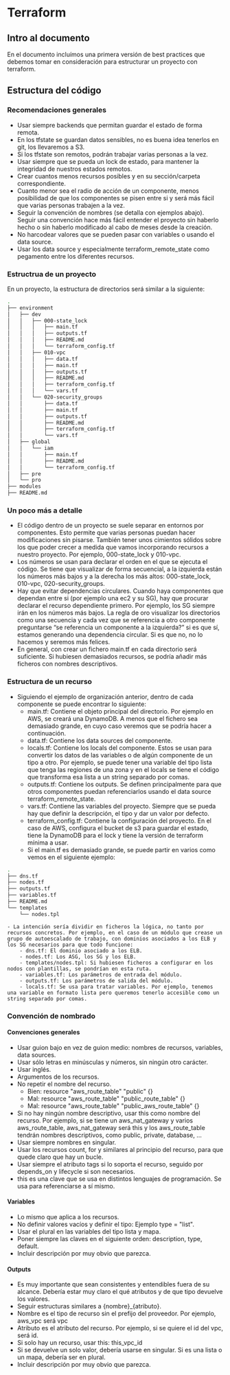 # Terraform
## Intro al documento
En el documento incluímos una primera versión de best practices que debemos tomar en consideración para estructurar un proyecto con terraform.

## Estructura del código
### Recomendaciones generales
- Usar siempre backends que permitan guardar el estado de forma remota.
- En los tfstate se guardan datos sensibles, no es buena idea tenerlos en git, los llevaremos a S3.
- Si los tfstate son remotos, podrán trabajar varias personas a la vez.
- Usar siempre que se pueda un lock de estado, para mantener la integridad de nuestros estados remotos.
- Crear cuantos menos recursos posibles y en su sección/carpeta correspondiente.
- Cuanto menor sea el radio de acción de un componente, menos posibilidad de que los componentes se pisen entre si y será más fácil que varias personas trabajen a la vez.
- Seguir la convención de nombres (se detalla con ejemplos abajo). Seguir una convención hace más fácil entender el proyecto sin haberlo hecho o sin haberlo modificado al cabo de meses desde la creación.
- No harcodear valores que se pueden pasar con variables o usando el data source.
- Usar los data source y especialmente terraform_remote_state como pegamento entre los diferentes recursos.

### Estructrua de un proyecto
En un proyecto, la estructura de directorios será similar a la siguiente:

```bash
.
├── environment
│   ├── dev
│   │   ├── 000-state_lock
│   │   │   ├── main.tf
│   │   │   ├── outputs.tf
│   │   │   ├── README.md
│   │   │   └── terraform_config.tf
│   │   ├── 010-vpc
│   │   │   ├── data.tf
│   │   │   ├── main.tf
│   │   │   ├── outputs.tf
│   │   │   ├── README.md
│   │   │   ├── terraform_config.tf
│   │   │   └── vars.tf
│   │   └── 020-security_groups
│   │       ├── data.tf
│   │       ├── main.tf
│   │       ├── outputs.tf
│   │       ├── README.md
│   │       ├── terraform_config.tf
│   │       └── vars.tf
│   ├── global
│   │   └── iam
│   │       ├── main.tf
│   │       ├── README.md
│   │       └── terraform_config.tf
│   ├── pre
│   └── pro
├── modules
├── README.md
```

### Un poco más a detalle

- El código dentro de un proyecto se suele separar en entornos por componentes. Esto permite que varias personas puedan hacer modificaciones sin pisarse. También tener unos cimientos sólidos sobre los que poder crecer a medida que vamos incorporando recursos a nuestro proyecto. Por ejemplo, 000-state_lock y 010-vpc.
- Los números se usan para declarar el orden en el que se ejecuta el código. Se tiene que visualizar de forma secuencial, a la izquierda están los números más bajos y a la derecha los más altos: 000-state_lock, 010-vpc, 020-security_groups.
- Hay que evitar dependencias circulares. Cuando haya componentes que dependan entre si (por ejemplo una ec2 y su SG), hay que procurar declarar el recurso dependiente primero. Por ejemplo, los SG siempre irán en los números más bajos. La regla de oro visualizar los directorios como una secuencia y cada vez que se referencia a otro componente preguntarse “se referencia un componente a la izquierda?” si es que sí, estamos generando una dependencia circular. Si es que no, no lo hacemos y seremos más felices.
- En general, con crear un fichero main.tf en cada directorio será suficiente. Si hubiesen demasiados recursos, se podría añadir más ficheros con nombres descriptivos.

### Estructura de un recurso

- Siguiendo el ejemplo de organización anterior, dentro de cada componente se puede encontrar lo siguiente:
	- main.tf: Contiene el objeto principal del directorio. Por ejemplo en AWS, se creará una DynamoDB. A menos que el fichero sea demasiado grande, en cuyo caso veremos que se podría hacer a continuación.
	- data.tf: Contiene los data sources del componente.
	- locals.tf: Contiene los locals del componente. Estos se usan para convertir los datos de las variables o de algún componente de un tipo a otro. Por ejemplo, se puede tener una variable del tipo lista que tenga las regiones de una zona y en el locals se tiene el código que transforma esa lista a un string separado por comas.
	- outputs.tf: Contiene los outputs. Se definen principalmente para que otros componentes puedan referenciarlos usando el data source terraform_remote_state.
	- vars.tf: Contiene las variables del proyecto. Siempre que se pueda hay que definir la descripción, el tipo y dar un valor por defecto.
	- terraform_config.tf: Contiene la configuración del proyecto. En el caso de AWS, configura el bucket de s3 para guardar el estado, tiene la DynamoDB para el lock y tiene la versión de terraform mínima a usar.
	- Si el main.tf es demasiado grande, se puede partir en varios como vemos en el siguiente ejemplo:
```bash
.
├── dns.tf
├── nodes.tf
├── outputs.tf
├── variables.tf
├── README.md
└── templates
    └── nodes.tpl
```
	- La intención sería dividir en ficheros la lógica, no tanto por recursos concretos. Por ejemplo, en el caso de un módulo que crease un grupo de autoescalado de trabajo, con dominios asociados a los ELB y los SG necesarios para que todo funcione:
		- dns.tf: El dominio asociado a los ELB.
		- nodes.tf: Los ASG, los SG y los ELB.
		- templates/nodes.tpl: Si hubiesen ficheros a configurar en los nodos con plantillas, se pondrían en esta ruta.
		- variables.tf: Los parámetros de entrada del módulo.
		- outputs.tf: Los parámetros de salida del módulo.
		- locals.tf: Se usa para tratar variables. Por ejemplo, tenemos una variable en formato lista pero queremos tenerlo accesible como un string separado por comas.

### Convención de nombrado
#### Convenciones generales
- Usar guion bajo en vez de guion medio: nombres de recursos, variables, data sources.
- Usar sólo letras en minúsculas y números, sin ningún otro carácter.
- Usar inglés.
- Argumentos de los recursos.
- No repetir el nombre del recurso.
	- Bien: resource "aws_route_table" "public" {}
	- Mal: resource "aws_route_table" "public_route_table" {}
	- Mal: resource "aws_route_table" "public_aws_route_table" {}
- Si no hay ningún nombre descriptivo, usar this como nombre del recurso. Por ejemplo, si se tiene un aws_nat_gateway y varios aws_route_table, aws_nat_gateway será this y los aws_route_table tendrán nombres descriptivos, como public, private, database, ...
- Usar siempre nombres en singular.
- Usar los recursos count, for y similares al principio del recurso, para que quede claro que hay un bucle.
- Usar siempre el atributo tags si lo soporta el recurso, seguido por depends_on y lifecycle si son necesarios.
- this es una clave que se usa en distintos lenguajes de programación. Se usa para referenciarse a sí mismo.

#### Variables
- Lo mismo que aplica a los recursos.
- No definir valores vacíos y definir el tipo: Ejemplo type = "list".
- Usar el plural en las variables del tipo lista y mapa.
- Poner siempre las claves en el siguiente orden: description, type, default.
- Incluir descripción por muy obvio que parezca.

#### Outputs
- Es muy importante que sean consistentes y entendibles fuera de su alcance. Debería estar muy claro el qué atributos y de que tipo devuelve los valores.
- Seguir estructuras similares a {nombre}_{atributo}. 
- Nombre es el tipo de recurso sin el prefijo del proveedor. Por ejemplo, aws_vpc será vpc
- Atributo es el atributo del recurso. Por ejemplo, si se quiere el id del vpc, será id.
- Si solo hay un recurso, usar this: this_vpc_id
- Si se devuelve un solo valor, debería usarse en singular. Si es una lista o un mapa, debería ser en plural.
- Incluir descripción por muy obvio que parezca.
